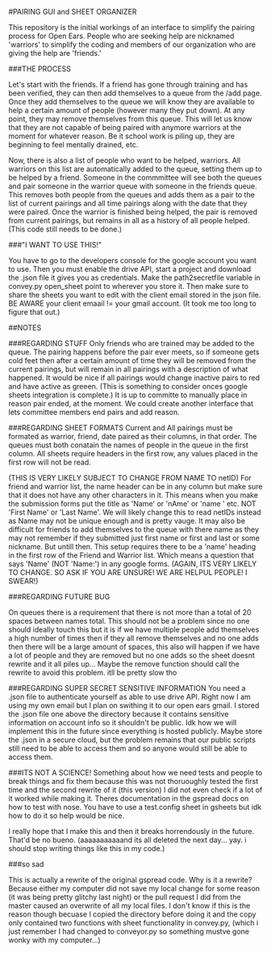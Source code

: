 #PAIRING GUI and SHEET ORGANIZER

This repository is the initial workings of an interface to simplify the
pairing process for Open Ears. People who are seeking help are nicknamed
'warriors' to simplify the coding and members of our organization who 
are giving the help are 'friends.'


###THE PROCESS

Let's start with the friends. If a friend has gone through training and
has been verified, they can then add themselves to a 
queue from the /add page. Once they add themselves to the queue we will
know they are available to help a certain amount of people
(however many they put down). At any point, they may remove themselves 
from this queue. This will let us know that they are not capable of being
paired with anymore warriors at the moment for whatever reason. Be it school
work is piling up, they are beginning to feel mentally drained, etc.

Now, there is also a list of people who want to be helped, warriors. All warriors
on this list are automatically added to the queue, setting them up to 
be helped by a friend.
Someone in the commmittee will see both the queues and pair someone in the 
warrior queue with someone in the friends queue. This removes both people from
the queues and adds them as a pair to the list of current pairings and all time
pairings along with the date that they were paired. 
Once the warrior is finished being helped, the pair is removed from
current pairings, but remains in all as a history of all people helped.
(This code still needs to be done.)


###"I WANT TO USE THIS!"

You have to go to the developers console for the google account you want to use.
Then you must enable the drive API, start a project and download the .json file
it gives you as credentials. Make the path2secretfile variable in convey.py
open_sheet point to wherever you store it. Then make sure to share the sheets
you want to edit with the client email stored in the json file.
BE AWARE your client emaail != your gmail account. (It took me too long to
figure that out.)



##NOTES

###REGARDING STUFF
Only friends who are trained may be added to the queue. The pairing happens
before the pair ever meets, so if someone gets cold feet then after a certain
amount of time they will be removed from the current pairings, but will remain
in all pairings with a description of what happened. 
It would be nice if all pairings  would change inactive pairs to red 
and have active as greeen. (This is something to consider onces google 
sheets integration is complete.)
It is up to committe to manually place in reason pair ended, 
at the moment. We could create another interface that lets committee 
members end pairs and add reason.

###REGARDING SHEET FORMATS
Current and All pairings must be formated as warrior, friend, date paired as
their columns, in that order. The 
queues must both conatain the names of people in the queue in the first column.
All sheets require headers in the first row, any values placed in the first
row will not be read. 

(THIS IS VERY LIKELY SUBJECT TO CHANGE FROM NAME TO netID)
For friend and warrior list, the name header can be
in any column but make sure that it does not have any other characters in
it. This means when you make the submission forms put the title as
'Name' or 'nAme' or 'name  ' etc. NOT 'First Name' or 'Last Name'. We will
likely change this to read netIDs instead as Name may not be unique enough
and is pretty vauge. It may also be difficult for friends to add themselves
to the queue with there name as they may not remember if they submitted just
first name or first and last or some nickname. But untill then. This setup 
requires there to be a 'name' heading in the first row of the Friend
and Warrior list. Which means a question that says 'Name' (NOT 'Name:')
in any google forms. (AGAIN, ITS VERY LIKELY TO CHANGE. SO ASK IF YOU
ARE UNSURE! WE ARE HELPUL PEOPLE! I SWEAR!)

###REGARDING FUTURE BUG

On queues there is a requirement that there is not
more than a total of 20 spaces between names total. This should not be a
problem since no one should ideally touch this but it is if we have multiple
people add themselves a high number of times then if they all remove themselves
and no one adds then there will be a large amount of spaces, this also will
happen if we have a lot of people and they are removed but no one adds so
the sheet doesnt rewrite and it all piles up... Maybe the remove function
should call the rewrite to avoid this problem. itll be pretty slow tho

###REGARDING SUPER SECRET SENSITIVE INFORMATION
You need a .json file to authenticate yourself as able to use drive API.
Right now I am using my own email but I plan on swithing it to our 
open ears gmail. I stored the .json file one above the directory because
it contains sensitive information on account info so it shouldn't be public.
Idk how we will implement this in the future since everything is hosted
publicly. Maybe store the .json in a secure cloud, but the problem remains
that our public scripts still need to be able to access them and so anyone
would still be able to access them.

###ITS NOT A SCIENCE!
Something about how we need tests and people to break things and fix them
because this was not thoruoughly tested the first time and the second
rewrite of it (this version) I did not even check if a lot of it worked while
making it. Theres documentation in the gspread docs on how to test with nose.
You have to use a test.config sheet in gsheets but idk how to do it so help
would be nice.


I really hope that I make this and then it breaks horrendously in the future.
That'd be no bueno. (aaaaaaaaaaand its all deleted the next day... yay.
i should stop writing things like this in my code.)

###so sad

This is actually a rewrite of the original gspread code. Why is it a rewrite?
Because either my computer did not save my local change for some reason (it was
being pretty glitchy last night) or the pull request I did from the master caused
an overwrite of all my local files. I don't know if this is the reason though
becuase I copied the directory before doing it and the copy only contained two
functions with sheet functionality in convey.py, (which i just remember I had
changed to conveyor.py so something mustve gone wonky with my computer...)

